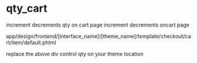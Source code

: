 # qty_cart
increment decrements qty on cart page 
increment decrements oncart page

app/design/frontend/[interface_name]/[theme_name]/template/checkout/cart/item/default.phtml

replace the above div control qty on your theme location
